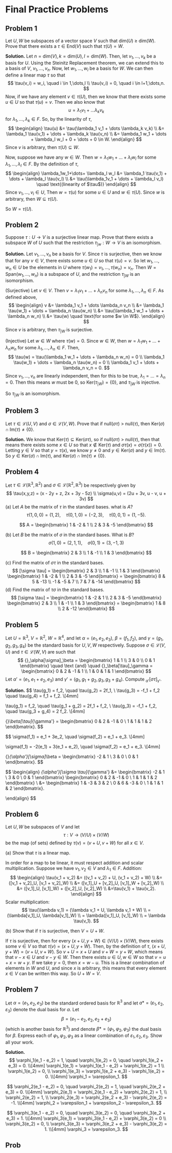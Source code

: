 # Final Practice Problems

## Problem 1

Let $U, W$ be subspaces of a vector space $V$ such that dim($U$) $\ge$ dim($W$). Prove that there exists a $\tau \in \text{End}(V)$ such that $\tau(U) = W$.

**Solution.** Let $n = \text{dim}(V), k = \text{dim}(U), l = \text{dim}(W)$. Then, let $v_1,\dots,v_k$ be a basis for $U$. Using the Steinitz Replacement theorem, we can extend this to a basis of $V$, $v_1,\dots,v_n$. Now, let $w_1,\dots,w_l$ be a basis for $W$. We can then define a linear map $\tau$ so that
$$
\tau(v_i) = w_i, \quad i \in 1,\dots,l \\
\tau(v_i) = 0, \quad i \in l+1,\dots,n.
$$
Now, if we have any element $v \in \tau(U)$, then we know that there exists some $u \in U$ so that $\tau(u) = v$. Then we also know that
$$
u = \lambda_1 v_1 + \dots \lambda_k v_k
$$
for $\lambda_1,\dots,\lambda_k \in F$. So, by the linearity of $\tau$,
$$
\begin{align}
\tau(u) &= \tau(\lambda_1 v_1 + \dots \lambda_k v_k) \\
&= \lambda_1 \tau(v_1) + \dots + \lambda_k \tau(v_n) \\
&= \lambda_1 w_1 + \dots + \lambda_l w_l + 0 + \dots + 0 \in W.
\end{align}
$$
Since $v$ is arbitrary, then $\tau(U) \subseteq W$.

Now, suppose we have any $w \in W$. Then $w = \lambda_1w_1+\dots+ \lambda_l w_l$ for some $\lambda_1,\dots,\lambda_l \in F$. By the definition of $\tau$, 
$$
\begin{align}
\lambda_1w_1+\dots+ \lambda_l w_l &= \lambda_1 \tau(v_1) + \dots + \lambda_l \tau(v_l) \\
&= \tau(\lambda_1v_1 + \dots + \lambda_l v_l) \quad \text{(linearity of $\tau$)}
\end{align}
$$
Since $v_1,\dots,v_l \in U$, Then $w = \tau(u)$ for some $u \in U$ and $w \in \tau(U)$. Since $w$ is arbitrary, then $W \subseteq \tau(U)$. 

So $W = \tau(U)$.

## Problem 2

Suppose $\tau: U \rightarrow V$ is a surjective linear map. Prove that there exists a subspace $W$ of $U$ such that the restriction $\tau_{|w}: W\rightarrow V$ is an isomorphism.

**Solution.** Let $v_1,\dots,v_n$ be a basis for $V$. Since $\tau$ is surjective, then we know that for any $v \in V$, there exists some $u \in U$ so that $\tau(u) = v$. So let $w_1,\dots,w_n \in U$ be the elements in $U$ where $\tau(w_1) = v_1,\dots,\tau(w_n)=v_n$. Then $W = \text{Span}(w_1,\dots,w_n)$ is a subspace of $U$, and the restriction $\tau_{|W}$ is an isomorphism.

(Surjective) Let $v \in V$. Then $v = \lambda_1 v_1 + \dots + \lambda_n v_n$ for some $\lambda_1,\dots,\lambda_n \in F$. As defined above,
$$
\begin{align}
v &= \lambda_1 v_1 + \dots \lambda_n v_n \\
&= \lambda_1 \tau(w_1) + \dots + \lambda_n \tau(w_n) \\
&= \tau(\lambda_1 w_1 + \dots + \lambda_n w_n) \\
&= \tau(w) \quad \text{for some $w \in W$}.
\end{align}
$$
Since $v$ is arbitrary, then $\tau_{|W}$ is surjective.

(Injective) Let $w \in W$ where $\tau(w) = 0$. Since $w \in W$, then $w = \lambda_1 w_1 + \dots + \lambda_n w_n$ for some $\lambda_1,\dots,\lambda_n \in F$. Then,
$$
\tau(w) = \tau(\lambda_1 w_1 + \dots + \lambda_n w_n) = 0 \\
\lambda_1 \tau(w_1) + \dots + \lambda_n \tau(w_n) = 0 \\
\lambda_1 v_1 + \dots + \lambda_n v_n = 0.
$$
Since $v_1,\dots,v_n$ are linearly independent, then for this to be true, $\lambda_1 = \dots = \lambda_n = 0$. Then this means $w$ must be 0, so $\text{Ker}(\tau_{|W}) = \{0\}$, and $\tau_{|W}$ is injective.

So $\tau_{|W}$ is an isomorphism. 

## Problem 3

Let $\tau \in \mathcal{L}(U,V)$ and $\sigma \in \mathcal{L}(V,W)$. Prove that if null($\sigma \tau$) $\gt$ null($\tau$), then $\text{Ker}(\sigma) \cap \text{Im}(\tau) \ne \{0\}$.

**Solution.** We know that $\text{Ker}(\tau) \subseteq \text{Ker}(\sigma\tau)$, so if null($\sigma \tau$) $\gt$ null($\tau$), then that means there exists some $x \in U$ so that $x \notin \text{Ker}(\tau)$ and $\sigma \tau(x) = \sigma (\tau(x)) = 0$. Letting $y \in V$ so that $y = \tau(x)$, we know $y \ne 0$ and $y \in \text{Ker}(\sigma)$ and $y \in \text{Im}(\tau)$. So $y \in \text{Ker}(\sigma) \cap \text{Im}(\tau)$, and $\text{Ker}(\sigma) \cap \text{Im}(\tau) \ne \{0\}$.

## Problem 4

Let $\tau \in \mathcal{L}(\mathbb{R}^3, \mathbb{R}^2)$ and $\sigma \in \mathcal{L}(\mathbb{R}^2, \mathbb{R}^3)$ be respectively given by
$$
\tau(x,y,z) = (x - 2y + z, 2x + 3y - 5z) \\
\sigma(u,v) = (2u + 3v, u - v, u + 3v)
$$
(a) Let $A$ be the matrix of $\tau$ in the standard bases. what is $A$?
$$
\tau(1,0,0) = (1,2), \quad 
\tau(0,1,0) = (-2, 3), \quad 
\tau(0,0,1) = (1, -5).
$$

$$
A = 
\begin{bmatrix}
	1 & -2 & 1 \\
	2 & 3 & -5
\end{bmatrix}
$$

(b) Let $B$ be the matrix of $\sigma$ in the standard bases. What is $B$?
$$
\sigma(1,0) = (2, 1, 1), \quad \sigma(0,1) = (3, -1, 3)
$$

$$
B = 
\begin{bmatrix}
	2 & 3 \\
	1 & -1 \\
	1 & 3
\end{bmatrix}
$$

(c) Find the matrix of $\sigma \tau$ in the standard bases.
$$
[\sigma \tau] = 
\begin{bmatrix}
	2 & 3 \\
	1 & -1 \\
	1 & 3
\end{bmatrix}
\begin{bmatrix}
	1 & -2 & 1 \\
	2 & 3 & -5
\end{bmatrix} = 
\begin{bmatrix}
8 & 5 & -13 \\
-1 & -5 & 7 \\
7 & 7 & -14
\end{bmatrix}
$$
(d) Find the matrix of $\tau \sigma$ in the standard bases.
$$
[\sigma \tau] = 
\begin{bmatrix}
	1 & -2 & 1 \\
	2 & 3 & -5
\end{bmatrix}
\begin{bmatrix}
	2 & 3 \\
	1 & -1 \\
	1 & 3
\end{bmatrix} = 
\begin{bmatrix}
1 & 8 \\
2 & -12
\end{bmatrix}
$$

## Problem 5

Let $U = \mathbb{R}^3$, $V = \mathbb{R}^2$, $W = \mathbb{R}^4$, and let $\alpha = (e_1, e_2, e_3)$, $\beta = (f_1, f_2)$, and $\gamma = (g_1, g_2, g_3, g_4)$ be the standard basis for $U, V, W$ respectively. Suppose $\sigma \in \mathcal{L}(V,U)$ and $\tau\in \mathcal{L}(W, V)$ are such that
$$
{}_\alpha[\sigma]_\beta =
\begin{bmatrix}
1 & 1 \\
3 & 0 \\
0 & 1
\end{bmatrix} \quad \text {and} \quad
{}_\beta[\tau]_\gamma =
\begin{bmatrix}
0 & 2 & -1 & 1 \\
1 & 0 & 1 & 1
\end{bmatrix}
$$
Let $\alpha' = (e_1, e_1 + e_2, e_3)$ and $\gamma' = (g_1, g_1 + g_2, g_3, g_3 + g_4)$. Compute ${}_{\alpha'}[\sigma \tau]_{\gamma'}$.

**Solution.** 
$$
\tau(g_1) = f_2, \quad 
\tau(g_2) = 2f_1, \\
\tau(g_3) = -f_1 + f_2 \quad
\tau(g_4) = f_1 + f_2. \\[4mm]

\tau(g_1) = f_2, \quad
\tau(g_1 + g_2) = 2f_1 + f_2, \\
\tau(g_3) = -f_1 + f_2, \quad 
\tau(g_3 + g_4) = 2 f_2. \\[4mm]

{}_\beta[\tau]_{\gamma'} = 
\begin{bmatrix}
0 & 2 & -1 & 0 \\
1 & 1 & 1 & 2
\end{bmatrix}.
$$

$$
\sigma(f_1) = e_1 + 3e_2, \quad \sigma(f_2) = e_1 + e_3. \\[4mm]

\sigma(f_1) = -2(e_1) + 3(e_1 + e_2), \quad \sigma(f_2) = e_1 + e_3. \\[4mm]

{}_{\alpha'}[\sigma]_\beta =
\begin{bmatrix}
-2 & 1 \\
3 & 0 \\
0 & 1
\end{bmatrix}.
$$

$$
\begin{align}
_{\alpha'}[\sigma \tau]_{\gamma'} &=
\begin{bmatrix}
-2 & 1 \\
3 & 0 \\
0 & 1
\end{bmatrix}
\begin{bmatrix}
0 & 2 & -1 & 0 \\
1 & 1 & 1 & 2
\end{bmatrix} \\
&=
\begin{bmatrix}
1 & -3 & 3 & 2 \\
0 & 6 & -3 & 0 \\
1 & 1 & 1 & 2
\end{bmatrix}.

\end{align}
$$

## Problem 6

Let $U, W$ be subspaces of $V$ and let 
$$
\tau: V \rightarrow (V / U) \times (V / W)
$$
be the map (of sets) defined by $\tau(v) = (v + U, v+W)$ for all $x \in V$.

(a) Show that $\tau$ is a linear map.

In order for a map to be linear, it must respect addition and scalar multiplication. Suppose we have $v_1, v_2 \in V$ and $\lambda_1 \in F$. Addition:
$$
\begin{align}
\tau(v_1 + v_2) &= ((v_1 + v_2) + U, (v_1 + v_2) + W) \\
&= ([v_1 + v_2]_U, [v_1 + v_2]_W) \\
&= ([v_1]_U + [v_2]_U, [v_1]_W + [v_2]_W) \\
&= ([v_1]_U, [v_1]_W)  + ([v_2]_U, [v_2]_W) \\
&=\tau(v_1) + \tau(v_2).
\end{align}
$$
Scalar multiplication:
$$
\tau(\lambda v_1) = (\lambda v_1 + U, \lambda v_1 + W) \\
= (\lambda[v_1]_U, \lambda[v_1]_W) \\
= \lambda([v_1]_U, [v_1]_W) \\
= \lambda \tau(v_1).
$$


(b) Show that if $\tau$ is surjective, then $V = U + W$.

If $\tau$ is surjective, then for every $(x + U, y + W) \in (V/U)\times(V/W)$, there exists some $v \in V$ so that $\tau(v) = (x + U, y + W)$.  Then, by the definition of $\tau$, $(x + U, y + W) = (v + U, v + W)$. So $v + U = x + U$ and $v + W = y + W$, which means that $v - x \in U$ and $v - y \in W$. Then there exists $u \in U, w \in W$ so that $v = u + x = w + y$. If we take $y = 0$, then $x = w - u$. This is a linear combination of elements in $W$ and $U$, and since $x$ is arbitrary, this means that every element $x \in V$ can be written this way. So $U + W = V$.

## Problem 7

Let $\alpha = (e_1, e_2, e_3)$ be the standard ordered basis for $\mathbb{R}^3$ and let $a* = (\varepsilon_1, \varepsilon_2, \varepsilon_3)$ denote the dual basis for $\alpha$. Let
$$
\beta = (e_1 - e_2, e_2, e_2 + e_3)
$$
(which is another basis for $\mathbb{R}^3$) and denote $\beta* = (\varphi_1, \varphi_2, \varphi_3)$ the dual basis for $\beta$. Express each of $\varphi_1, \varphi_2, \varphi_3$ as a linear combination of $\varepsilon_1,\varepsilon_2, \varepsilon_3$. Show all your work.

**Solution.** 
$$
\varphi_1(e_1 - e_2) = 1, \quad \varphi_1(e_2) = 0, \quad \varphi_1(e_2 + e_3) = 0. \\[4mm]
\varphi_1(e_1) = \varphi_1(e_1 - e_2) + \varphi_1(e_2) = 1 \\
\varphi_1(e_2) = 0, \\
\varphi_1(e_3) = \varphi_1(e_2 + e_3) - \varphi_1(e_2) = 0. \\[4mm]
\varphi_1 = \varepsilon_1.
$$

$$
\varphi_2(e_1 - e_2) = 0, \quad \varphi_2(e_2) = 1, \quad \varphi_2(e_2 + e_3) = 0. \\[4mm]
\varphi_2(e_1) = \varphi_2(e_1 - e_2) + \varphi_2(e_2) = 1, \\
\varphi_2(e_2) = 1, \\
\varphi_2(e_3) = \varphi_2(e_2 + e_3) - \varphi_2(e_2) = -1. \\[4mm]
\varphi_2 = \varepsilon_1 + \varepsilon_2 - \varepsilon_3.
$$

$$
\varphi_3(e_1 - e_2) = 0, \quad \varphi_3(e_2) = 0, \quad \varphi_3(e_2 + e_3) = 1. \\[4mm]
\varphi_3(e_1) = \varphi_3(e_1 - e_2) + \varphi_3(e_2) = 0 \\
\varphi_3(e_2) = 0, \\
\varphi_3(e_3) = \varphi_3(e_2 + e_3) - \varphi_3(e_2) = 1. \\[4mm]
\varphi_3 = \varepsilon_3.
$$

## Prob